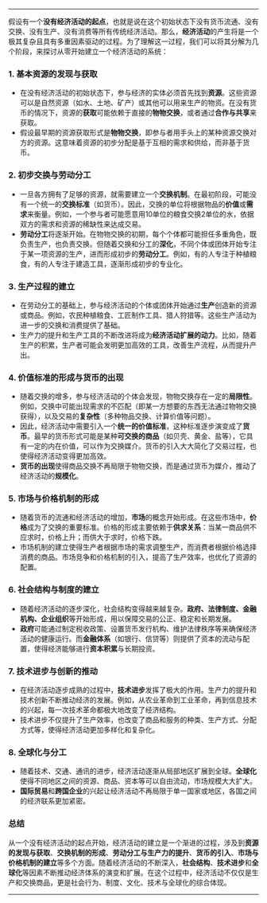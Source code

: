 
---

假设有一个**没有经济活动的起点**，也就是说在这个初始状态下没有货币流通、没有交换、没有生产、没有消费等所有传统经济活动。那么，**经济活动**的产生将是一个极其复杂且具有多重因素驱动的过程。为了理解这一过程，我们可以将其分解为几个阶段，来探讨从零开始建立一个经济活动的系统：

### 1. **基本资源的发现与获取**
   - 在没有经济活动的初始状态下，参与经济的实体必须首先找到**资源**。这些资源可以是自然资源（如水、土地、矿产）或其他可以用来生产的物资。在没有货币的情况下，资源的**获取**可能依赖于直接的**物物交换**，或者通过**合作与共享**来获取。
   - 假设最早期的资源获取形式是**物物交换**，即参与者用手头上的某种资源交换对方的资源。这意味着资源的初步分配是基于互相的需求和供给，而非基于货币。

### 2. **初步交换与劳动分工**
   - 一旦各方拥有了足够的资源，就需要建立一个**交换机制**。在最初阶段，可能没有一个统一的**交换标准**（如货币）。因此，交换的单位将根据物品的**价值**或**需求**来衡量。例如，一个参与者可能愿意用10单位的粮食交换2单位的水，依据双方的需求和资源的稀缺性来达成交易。
   - **劳动分工**将逐渐开始。在物物交换的初期，每个个体都可能担任多重角色，既负责生产，也负责交换。但随着交换和分工的**深化**，不同个体或团体开始专注于某一项资源的生产，进而形成初步的**劳动分工**。例如，有的人专注于种植粮食，有的人专注于建造工具，逐渐形成初步的专业化。

### 3. **生产过程的建立**
   - 在劳动分工的基础上，参与经济活动的个体或团体开始通过**生产**创造新的资源或商品。例如，农民种植粮食、工匠制作工具、猎人狩猎等。这些生产活动为进一步的交换和消费提供了基础。
   - 生产力的提升和生产工具的不断改进将成为**经济活动扩展的动力**。比如，随着生产的积累，生产者可能会发明更加高效的工具，改善生产流程，从而提升产出。

### 4. **价值标准的形成与货币的出现**
   - 随着交换的增多，参与经济活动的个体会发现，物物交换存在一定的**局限性**。例如，交换中可能出现需求的不匹配（即某一方想要的东西无法通过物物交换获得），以及交易的**复杂性**（多种物品交换、计算价值等问题）。
   - 因此，经济活动中需要引入一个**统一的价值标准**，这种标准逐步演变成了**货币**。最早的货币形式可能是某种**可交换的商品**（如贝壳、黄金、盐等），它具有一定的内在价值，可以作为交换媒介。货币的引入大大简化了交易过程，也使得经济活动变得更加高效。
   - **货币的出现**使得商品交换不再局限于物物交换，而是通过货币为媒介，推动了经济活动的**规模化**。

### 5. **市场与价格机制的形成**
   - 随着货币的流通和经济活动的增加，**市场**的概念开始形成。在这些市场中，**价格**成为了交换的重要标准。价格的形成主要依赖于**供求关系**：当某一商品供不应求时，价格上升；而供大于求时，价格下跌。
   - 市场机制的建立使得生产者根据市场的需求调整生产，而消费者根据价格选择消费的商品。市场竞争和价格机制的引入，提高了生产效率，也优化了资源的配置。

### 6. **社会结构与制度的建立**
   - 随着经济活动的逐步深化，社会结构变得越来越复杂。**政府、法律制度、金融机构、企业组织**等开始形成，用以保障交易的公正、稳定和长期发展。
   - **政府**可能通过制定税收政策、设置货币发行机构、维护法律秩序等来确保经济活动的健康运行。而**金融体系**（如银行、信贷等）则提供了资本的流动与配置，使得经济能够进行**资本积累**与长期投资。

### 7. **技术进步与创新的推动**
   - 在经济活动逐步成熟的过程中，**技术进步**发挥了极大的作用。生产力的提升和技术创新不断推动经济的发展。例如，从农业革命到工业革命，再到信息技术的兴起，每一次技术革命都极大地改变了经济结构。
   - 技术进步不仅提升了生产效率，也改变了商品和服务的种类、生产方式、分配方式等，使得经济活动更加多样化和复杂化。

### 8. **全球化与分工**
   - 随着技术、交通、通讯的进步，经济活动逐渐从局部地区扩展到全球。**全球化**使得不同地区之间的资源、商品、资本等可以自由流动，市场规模大大扩大。
   - **国际贸易**和**跨国企业**的兴起让经济活动不再局限于单一国家或地区，各国之间的经济联系更加紧密。

### 总结
从一个没有经济活动的起点开始，经济活动的建立是一个渐进的过程，涉及到**资源的发现与获取**、**交换机制的形成**、**劳动分工与生产力的提升**、**货币的引入**、**市场与价格机制的建立**等多个方面。随着经济活动的不断深入，**社会结构**、**技术进步**和**全球化**等因素不断推动经济体系的演变和扩展。在这个过程中，经济活动不仅仅是生产和交换商品，更是社会行为、制度、文化、技术与全球化的综合体现。

---



